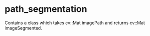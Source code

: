 # path_segmentation
Contains a class which takes cv::Mat imagePath and returns cv::Mat imageSegmented.
